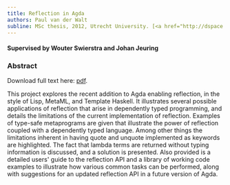 ```yaml
---
title: Reflection in Agda
authors: Paul van der Walt
subline: MSc thesis, 2012, Utrecht University. [<a href="http://dspace.library.uu.nl/handle/1874/256628">pdf</a>] [<a href="/bib/masters.bib">bib</a>]
---
```


#### Supervised by Wouter Swierstra and Johan Jeuring
### Abstract

Download full text here: [pdf](http://dspace.library.uu.nl/handle/1874/256628).

This project explores the recent addition to Agda enabling reflection,
in the style of Lisp, MetaML, and Template Haskell. It illustrates
several possible applications of reflection that arise in dependently
typed programming, and details the limitations of the current
implementation of reflection. Examples of type-safe metaprograms are
given that illustrate the power of reflection coupled with a
dependently typed language. Among other things the limitations
inherent in having quote and unquote implemented as keywords are
highlighted. The fact that lambda terms are returned without typing
information is discussed, and a solution is presented. Also provided
is a detailed users' guide to the reflection API and a library of
working code examples to illustrate how various common tasks can be
performed, along with suggestions for an updated reflection API in a
future version of Agda.
